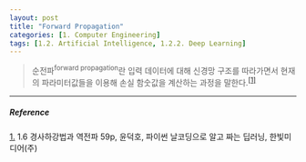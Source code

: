 ```yaml
---
layout: post
title: "Forward Propagation"
categories: [1. Computer Engineering]
tags: [1.2. Artificial Intelligence, 1.2.2. Deep Learning]
---
```


> 순전파<sup>forward propagation</sup>란 입력 데이터에 대해 신경망 구조를 따라가면서 현재의 파라미터값들을 이용해 손실 함숫값을 계산하는 과정을 말한다.<sup><a href="#footnote_1_1" name="footnote_1_2">[1]</a></sup>

---

##### Reference

<a href="#footnote_1_2" name="footnote_1_1">1.</a> 1.6 경사하강법과 역전파 59p, 윤덕호, 파이썬 날코딩으로 알고 짜는 딥러닝,  한빛미디어(주)